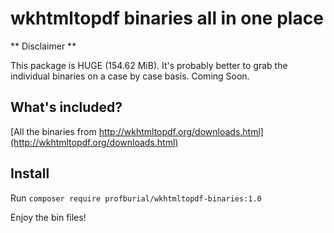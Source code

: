 # wkhtmltopdf binaries all in one place

** Disclaimer **

This package is HUGE (154.62 MiB). It's probably better to grab the individual binaries on a case by case basis. Coming Soon.

## What's included?

[All the binaries from http://wkhtmltopdf.org/downloads.html](http://wkhtmltopdf.org/downloads.html)

## Install

Run `composer require profburial/wkhtmltopdf-binaries:1.0`

Enjoy the bin files!